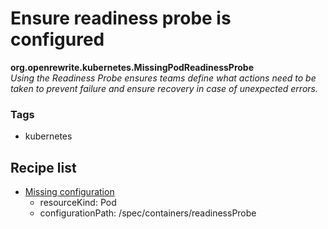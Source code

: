 # Ensure readiness probe is configured

**org.openrewrite.kubernetes.MissingPodReadinessProbe**  
_Using the Readiness Probe ensures teams define what actions need to be taken to prevent failure and ensure recovery in case of unexpected errors._

### Tags

* kubernetes

## Recipe list

* [Missing configuration](../kubernetes/search/findresourcemissingconfiguration.md)
  * resourceKind: Pod
  * configurationPath: /spec/containers/readinessProbe
